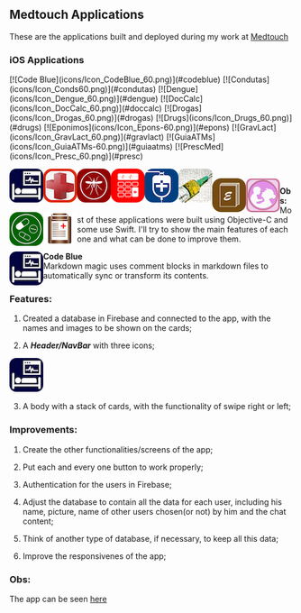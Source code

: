 ## Medtouch Applications

These are the applications built and deployed during my work at [Medtouch](https://www.medtouch.com.br)

### iOS Applications 
<p align:"center">
[![Code Blue](icons/Icon_CodeBlue_60.png)](#codeblue)  [![Condutas](icons/Icon_Conds60.png)](#condutas)  [![Dengue](icons/Icon_Dengue_60.png)](#dengue)
[![DocCalc](icons/Icon_DocCalc_60.png)](#doccalc)  [![Drogas](icons/Icon_Drogas_60.png)](#drogas)  [![Drugs](icons/Icon_Drugs_60.png)](#drugs)
[![Eponimos](icons/Icon_Epons-60.png)](#epons)  [![GravLact](icons/Icon_GravLact_60.png)](#gravlact)  [![GuiaATMs](icons/Icon_GuiaATMs-60.png)](#guiaatms)
[![PrescMed](icons/Icon_Presc_60.png)](#presc)
</p>
<a href="#obs"><img align="left" src="icons/Icon_CodeBlue_60.png"></a>&nbsp;&nbsp;&nbsp;
<a href="#obs"><img align="left" src="icons/Icon_Conds60.png"></a>&nbsp;&nbsp;&nbsp;
<a href="#obs"><img align="left" src="icons/Icon_Dengue_60.png"></a>&nbsp;&nbsp;&nbsp;
<a href="#obs"><img align="left" src="icons/Icon_DocCalc_60.png"></a>&nbsp;&nbsp;&nbsp;
<a href="#obs"><img align="left" src="icons/Icon_Drogas_60.png"></a>&nbsp;&nbsp;&nbsp;
<a href="#obs"><img align="left" src="icons/Icon_Drugs_60.png"></a>&nbsp;&nbsp;&nbsp;
<a href="#obs"><img align="left" src="icons/Icon_Epons-60.png"></a>&nbsp;&nbsp;&nbsp;
<a href="#obs"><img align="left" src="icons/Icon_GravLact_60.png"></a>&nbsp;&nbsp;&nbsp;
<a href="#obs"><img align="left" src="icons/Icon_GuiaATMs-60.png"></a>&nbsp;&nbsp;&nbsp;
<a href="#obs"><img align="left" src="icons/Icon_Presc_60.png"></a>


<strong>Obs:</strong> Most of these applications were built using Objective-C and some use Swift.  I'll try to show the main features of each one and what can be done to improve them.

<img align="left" src="icons/Icon_CodeBlue_60.png"><b>Code Blue</b><br>Markdown magic uses comment blocks in markdown files to automatically sync or transform its contents.

### Features: 
1. Created a database in Firebase and connected to the app, with the names and images to be shown on the cards;

2. A ***Header/NavBar*** with three icons;

[![Header](icons/Icon_CodeBlue_60.png)](https://www.medtouch.com.br)

3. A body with a stack of cards, with the functionality of swipe right or left;

### Improvements:

1. Create the other functionalities/screens of the app;

2. Put each and every one button to work properly;

2. Authentication for the users in Firebase;

3. Adjust the database to contain all the data for each user, including his name, picture, name of other users chosen(or not) by him and the chat content;

4. Think of another type of database, if necessary, to keep all this data;

5. Improve the responsivenes of the app;



### Obs:
The app can be seen [here](https://tinder-clone-c1a91.web.app)


